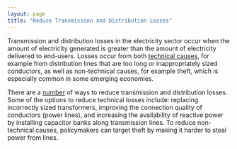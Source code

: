 ```yaml
---
layout: page
title: "Reduce Transmission and Distribution Losses"
---
```


Transmission and distribution losses in the electricity sector occur when the amount of electricity generated is greater than the amount of electricity delivered to end-users. Losses occur from both [technical causes](http://electrical-engineering-portal.com/total-losses-in-power-distribution-and-transmission-lines-1), for example from distribution lines that are too long or inappropriately sized conductors, as well as non-technical causes, for example theft, which is especially common in some emerging economies.

There are a [number](http://www.4cleanair.org/sites/default/files/Documents/Chapter_10.pdf) of ways to reduce transmission and distribution losses.  Some of the options to reduce technical losses include: replacing incorrectly sized transformers, improving the connection quality of conductors (power lines), and increasing the availability of reactive power by installing capacitor banks along transmission lines. To reduce non-technical causes, policymakers can target theft by making it harder to steal power from lines.